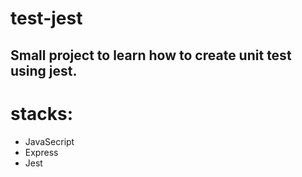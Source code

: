 # test-jest

## Small project to learn how to create unit test using jest.

# stacks:

<ul>
  <li>JavaSecript</li>
  <li>Express</li>
  <li>Jest</li>
</ul>
